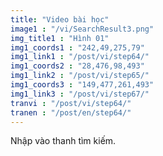 ```yaml
---
title: "Video bài học"
image1 : "/vi/SearchResult3.png"
img_title1 : "Hình 01"
img1_coords1 : "242,49,275,79"
img1_link1 : "/post/vi/step64/"
img1_coords2 : "28,476,98,493"
img1_link2 : "/post/vi/step65/"
img1_coords3 : "149,477,261,493"
img1_link3 : "/post/vi/step67/"
tranvi : "/post/vi/step64/"
tranen : "/post/en/step64/"
---
```

Nhập vào thanh tìm kiếm.